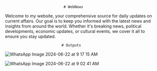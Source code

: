                                # WebNews
                               
Welcome to my website, your comprehensive source for daily updates on current affairs. Our goal is to keep you informed with the latest news and insights from around the world. Whether it's breaking news, political developments, economic updates, or cultural events, we cover it all to ensure you stay updated.

                              # Outputs

![WhatsApp Image 2024-06-22 at 9 17 15 AM](https://github.com/7-atharva/WebNews/assets/111700367/81daa24c-9dc6-4e53-a164-888fa7baedcf)

![WhatsApp Image 2024-06-22 at 9 02 41 AM](https://github.com/7-atharva/WebNews/assets/111700367/e7aec2ad-d328-4f5a-9a42-a371b701e5b4)
